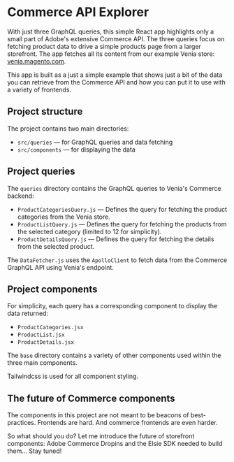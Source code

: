 # Commerce API Explorer

With just three GraphQL queries, this simple React app highlights only a small part of Adobe's extensive Commerce API. The three queries focus on fetching product data to drive a simple products page from a larger storefront. The app fetches all its content from our example Venia store: [venia.magento.com](https://venia.magento.com).

This app is built as a just a simple example that shows just a bit of the data you can retrieve from the Commerce API and how you can put it to use with a variety of frontends.

## Project structure

The project contains two main directories:

- `src/queries` — for GraphQL queries and data fetching
- `src/components` — for displaying the data

## Project queries

The `queries` directory contains the GraphQL queries to Venia's Commerce backend:

- `ProductCategoriesQuery.js` — Defines the query for fetching the product categories from the Venia store.
- `ProductListQuery.js` — Defines the query for fetching the products from the selected category (limited to 12 for simplicity).
- `ProductDetailsQuery.js` — Defines the query for fetching the details from the selected product.

The `DataFetcher.js` uses the `ApolloClient` to fetch data from the Commerce GraphQL API using Venia's endpoint.

## Project components

For simplicity, each query has a corresponding component to display the data returned:

- `ProductCategories.jsx`
- `ProductList.jsx` 
- `ProductDetails.jsx`

The `base` directory contains a variety of other components used within the three main components.

Tailwindcss is used for all component styling.

## The future of Commerce components

The components in this project are not meant to be beacons of best-practices. Frontends are hard. And commerce frontends are even harder.

So what should you do? Let me introduce the future of storefront components: Adobe Commerce Dropins and the Elsie SDK needed to build them... Stay tuned!

